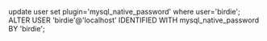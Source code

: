 update user set plugin='mysql_native_password' where user='birdie';
ALTER USER 'birdie'@'localhost' IDENTIFIED WITH mysql_native_password BY 'birdie';
